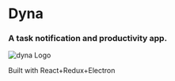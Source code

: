 # Dyna

### A task notification and productivity app.

![dyna Logo](https://github.com/cyborkonline/dyna/blob/master/assets/android-icon-36x36.png?raw=true)

Built with React+Redux+Electron
